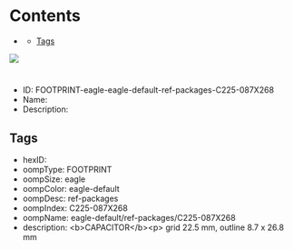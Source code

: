 



Contents
========

* [](#)
	* [Tags](#tags)
  
![][im]
# 

- ID: FOOTPRINT-eagle-eagle-default-ref-packages-C225-087X268
- Name: 
- Description: 

## Tags

- hexID: 
- oompType: FOOTPRINT
- oompSize: eagle
- oompColor: eagle-default
- oompDesc: ref-packages
- oompIndex: C225-087X268
- oompName: eagle-default/ref-packages/C225-087X268
- description: &lt;b&gt;CAPACITOR&lt;/b&gt;&lt;p&gt;&#xD;
grid 22.5 mm, outline 8.7 x 26.8 mm



[im]: image.png
